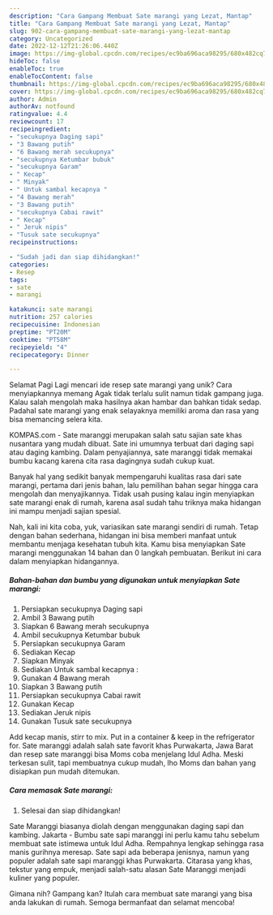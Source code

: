 ```yaml
---
description: "Cara Gampang Membuat Sate marangi yang Lezat, Mantap"
title: "Cara Gampang Membuat Sate marangi yang Lezat, Mantap"
slug: 902-cara-gampang-membuat-sate-marangi-yang-lezat-mantap
category: Uncategorized
date: 2022-12-12T21:26:06.440Z
image: https://img-global.cpcdn.com/recipes/ec9ba696aca98295/680x482cq70/sate-marangi-foto-resep-utama.jpg
hideToc: false
enableToc: true
enableTocContent: false
thumbnail: https://img-global.cpcdn.com/recipes/ec9ba696aca98295/680x482cq70/sate-marangi-foto-resep-utama.jpg
cover: https://img-global.cpcdn.com/recipes/ec9ba696aca98295/680x482cq70/sate-marangi-foto-resep-utama.jpg
author: Admin
authorAv: notfound
ratingvalue: 4.4
reviewcount: 17
recipeingredient:
- "secukupnya Daging sapi"
- "3 Bawang putih"
- "6 Bawang merah secukupnya"
- "secukupnya Ketumbar bubuk"
- "secukupnya Garam"
- " Kecap"
- " Minyak"
- " Untuk sambal kecapnya "
- "4 Bawang merah"
- "3 Bawang putih"
- "secukupnya Cabai rawit"
- " Kecap"
- " Jeruk nipis"
- "Tusuk sate secukupnya"
recipeinstructions:

- "Sudah jadi dan siap dihidangkan!"
categories:
- Resep
tags:
- sate
- marangi

katakunci: sate marangi 
nutrition: 257 calories
recipecuisine: Indonesian
preptime: "PT20M"
cooktime: "PT58M"
recipeyield: "4"
recipecategory: Dinner

---
```



Selamat Pagi Lagi mencari ide resep sate marangi yang unik? Cara menyiapkannya memang Agak tidak terlalu sulit namun tidak gampang juga. Kalau salah mengolah maka hasilnya akan hambar dan bahkan tidak sedap. Padahal sate marangi yang enak selayaknya memiliki aroma dan rasa yang bisa memancing selera kita.


KOMPAS.com - Sate maranggi merupakan salah satu sajian sate khas nusantara yang mudah dibuat. Sate ini umumnya terbuat dari daging sapi atau daging kambing. Dalam penyajiannya, sate maranggi tidak memakai bumbu kacang karena cita rasa dagingnya sudah cukup kuat.

Banyak hal yang sedikit banyak mempengaruhi kualitas rasa dari sate marangi, pertama dari jenis bahan, lalu pemilihan bahan segar hingga cara mengolah dan menyajikannya. Tidak usah pusing kalau ingin menyiapkan sate marangi enak di rumah, karena asal sudah tahu triknya maka hidangan ini mampu menjadi sajian spesial.


Nah, kali ini kita coba, yuk, variasikan sate marangi sendiri di rumah. Tetap dengan bahan sederhana, hidangan ini bisa memberi manfaat untuk membantu menjaga kesehatan tubuh kita. Kamu bisa menyiapkan Sate marangi menggunakan 14 bahan dan 0 langkah pembuatan. Berikut ini cara dalam menyiapkan hidangannya.

<!--inarticleads1-->

##### Bahan-bahan dan bumbu yang digunakan untuk menyiapkan Sate marangi:

1. Persiapkan secukupnya Daging sapi
1. Ambil 3 Bawang putih
1. Siapkan 6 Bawang merah secukupnya
1. Ambil secukupnya Ketumbar bubuk
1. Persiapkan secukupnya Garam
1. Sediakan  Kecap
1. Siapkan  Minyak
1. Sediakan  Untuk sambal kecapnya :
1. Gunakan 4 Bawang merah
1. Siapkan 3 Bawang putih
1. Persiapkan secukupnya Cabai rawit
1. Gunakan  Kecap
1. Sediakan  Jeruk nipis
1. Gunakan Tusuk sate secukupnya


Add kecap manis, stirr to mix. Put in a container &amp; keep in the refrigerator for. Sate maranggi adalah salah sate favorit khas Purwakarta, Jawa Barat dan resep sate maranggi bisa Moms coba menjelang Idul Adha. Meski terkesan sulit, tapi membuatnya cukup mudah, lho Moms dan bahan yang disiapkan pun mudah ditemukan. 

<!--inarticleads2-->

##### Cara memasak Sate marangi:


1. Selesai dan siap dihidangkan!

Sate Maranggi biasanya diolah dengan menggunakan daging sapi dan kambing. Jakarta - Bumbu sate sapi maranggi ini perlu kamu tahu sebelum membuat sate istimewa untuk Idul Adha. Rempahnya lengkap sehingga rasa manis gurihnya meresap. Sate sapi ada beberapa jenisnya, namun yang populer adalah sate sapi maranggi khas Purwakarta. Citarasa yang khas, tekstur yang empuk, menjadi salah-satu alasan Sate Maranggi menjadi kuliner yang populer. 

Gimana nih? Gampang kan? Itulah cara membuat sate marangi yang bisa anda lakukan di rumah. Semoga bermanfaat dan selamat mencoba!
